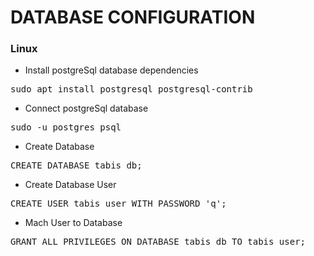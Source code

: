 # DATABASE CONFIGURATION
### Linux
* Install postgreSql database dependencies
<pre>
sudo apt install postgresql postgresql-contrib
</pre>
* Connect postgreSql database
<pre>
sudo -u postgres psql
</pre>
* Create Database
<pre>
CREATE DATABASE tabis_db;
</pre>
* Create Database User
<pre>
CREATE USER tabis_user WITH PASSWORD 'q';
</pre>
* Mach User to Database
<pre>
GRANT ALL PRIVILEGES ON DATABASE tabis_db TO tabis_user;
</pre>